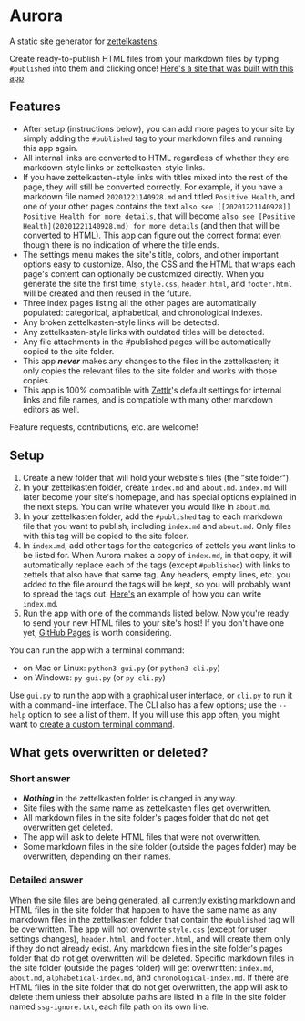 # Aurora

A static site generator for [zettelkastens](https://blog.viktomas.com/posts/slip-box/).

Create ready-to-publish HTML files from your markdown files by typing `#published` into them and clicking once! [Here's a site that was built with this app](https://wheelercj.github.io/notes/).

## Features

* After setup (instructions below), you can add more pages to your site by simply adding the `#published` tag to your markdown files and running this app again.
* All internal links are converted to HTML regardless of whether they are markdown-style links or zettelkasten-style links.
* If you have zettelkasten-style links with titles mixed into the rest of the page, they will still be converted correctly. For example, if you have a markdown file named `20201221140928.md` and titled `Positive Health`, and one of your other pages contains the text `also see [[20201221140928]] Positive Health for more details`, that will become `also see [Positive Health](20201221140928.md) for more details` (and then that will be converted to HTML). This app can figure out the correct format even though there is no indication of where the title ends.
* The settings menu makes the site's title, colors, and other important options easy to customize. Also, the CSS and the HTML that wraps each page's content can optionally be customized directly. When you generate the site the first time, `style.css`, `header.html`, and `footer.html` will be created and then reused in the future.
* Three index pages listing all the other pages are automatically populated: categorical, alphabetical, and chronological indexes.
* Any broken zettelkasten-style links will be detected.
* Any zettelkasten-style links with outdated titles will be detected.
* Any file attachments in the #published pages will be automatically copied to the site folder.
* This app **_never_** makes any changes to the files in the zettelkasten; it only copies the relevant files to the site folder and works with those copies.
* This app is 100% compatible with [Zettlr](https://www.zettlr.com/)'s default settings for internal links and file names, and is compatible with many other markdown editors as well.

Feature requests, contributions, etc. are welcome!

## Setup

1. Create a new folder that will hold your website's files (the "site folder").
2. In your zettelkasten folder, create `index.md` and `about.md`. `index.md` will later become your site's homepage, and has special options explained in the next steps. You can write whatever you would like in `about.md`.
3. In your zettelkasten folder, add the `#published` tag to each markdown file that you want to publish, including `index.md` and `about.md`. Only files with this tag will be copied to the site folder.
4. In `index.md`, add other tags for the categories of zettels you want links to be listed for. When Aurora makes a copy of `index.md`, in that copy, it will automatically replace each of the tags (except `#published`) with links to zettels that also have that same tag. Any headers, empty lines, etc. you added to the file around the tags will be kept, so you will probably want to spread the tags out. [Here's](https://gist.github.com/wheelercj/f5a974277f2d6096471a88a2c27562f0) an example of how you can write `index.md`.
5. Run the app with one of the commands listed below. Now you're ready to send your new HTML files to your site's host! If you don't have one yet, [GitHub Pages](https://pages.github.com/) is worth considering.

You can run the app with a terminal command:

* on Mac or Linux: `python3 gui.py` (or `python3 cli.py`)
* on Windows: `py gui.py` (or `py cli.py`)

Use `gui.py` to run the app with a graphical user interface, or `cli.py` to run it with a command-line interface. The CLI also has a few options; use the `--help` option to see a list of them. If you will use this app often, you might want to [create a custom terminal command](https://wheelercj.github.io/notes/pages/20220320181252.html).

## What gets overwritten or deleted?

### Short answer

* **_Nothing_** in the zettelkasten folder is changed in any way.
* Site files with the same name as zettelkasten files get overwritten.
* All markdown files in the site folder's pages folder that do not get overwritten get deleted.
* The app will ask to delete HTML files that were not overwritten.
* Some markdown files in the site folder (outside the pages folder) may be overwritten, depending on their names.

### Detailed answer

When the site files are being generated, all currently existing markdown and HTML files in the site folder that happen to have the same name as any markdown files in the zettelkasten folder that contain the `#published` tag will be overwritten. The app will not overwrite `style.css` (except for user settings changes), `header.html`, and `footer.html`, and will create them only if they do not already exist. Any markdown files in the site folder's pages folder that do not get overwritten will be deleted. Specific markdown files in the site folder (outside the pages folder) will get overwritten: `index.md`, `about.md`, `alphabetical-index.md`, and `chronological-index.md`. If there are HTML files in the site folder that do not get overwritten, the app will ask to delete them unless their absolute paths are listed in a file in the site folder named `ssg-ignore.txt`, each file path on its own line.
